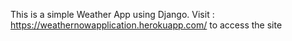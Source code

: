 This is a simple Weather App using Django. 
Visit : https://weathernowapplication.herokuapp.com/ to access the site
